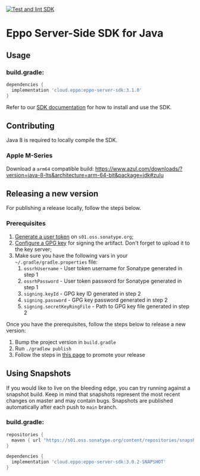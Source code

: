 [![Test and lint SDK](https://github.com/Eppo-exp/java-server-sdk/actions/workflows/lint-test-sdk.yml/badge.svg)](https://github.com/Eppo-exp/java-server-sdk/actions/workflows/lint-test-sdk.yml)
# Eppo Server-Side SDK for Java

## Usage

### build.gradle:

```groovy
dependencies {
  implementation 'cloud.eppo:eppo-server-sdk:3.1.0'
}
```

Refer to our [SDK documentation](https://docs.geteppo.com/sdks/server-sdks/java/) for how to install and use the SDK.

## Contributing

Java 8 is required to locally compile the SDK.

### Apple M-Series

Download a `arm64` compatible build: https://www.azul.com/downloads/?version=java-8-lts&architecture=arm-64-bit&package=jdk#zulu

## Releasing a new version

For publishing a release locally, follow the steps below.

### Prerequisites

1. [Generate a user token](https://central.sonatype.org/publish/generate-token/) on `s01.oss.sonatype.org`;
2. [Configure a GPG key](https://central.sonatype.org/publish/requirements/gpg/) for signing the artifact. Don't forget to upload it to the key server;
3. Make sure you have the following vars in your `~/.gradle/gradle.properties` file:
    1. `ossrhUsername` - User token username for Sonatype generated in step 1
    2. `ossrhPassword` - User token password for Sonatype generated in step 1
    3. `signing.keyId` - GPG key ID generated in step 2
    4. `signing.password` - GPG key password generated in step 2
    5. `signing.secretKeyRingFile` - Path to GPG key file generated in step 2

Once you have the prerequisites, follow the steps below to release a new version:

1. Bump the project version in `build.gradle`
2. Run `./gradlew publish`
3. Follow the steps in [this page](https://central.sonatype.org/publish/release/#credentials) to promote your release

## Using Snapshots

If you would like to live on the bleeding edge, you can try running against a snapshot build. Keep in mind that snapshots
represent the most recent changes on master and may contain bugs.
Snapshots are published automatically after each push to `main` branch.

### build.gradle:

```groovy
repositories {
  maven { url "https://s01.oss.sonatype.org/content/repositories/snapshots" }
}

dependencies {
  implementation 'cloud.eppo:eppo-server-sdk:3.0.2-SNAPSHOT'
}
```
